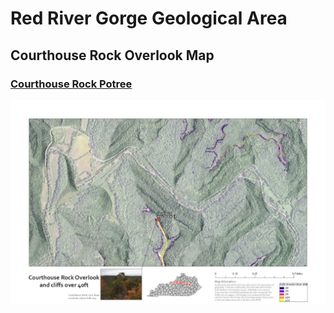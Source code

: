 # Red River Gorge Geological Area

## Courthouse Rock Overlook Map

### [Courthouse Rock Potree](../potree/)

![Courthouse Rock Overlook](CHR_Overlook_Map.jpg)


